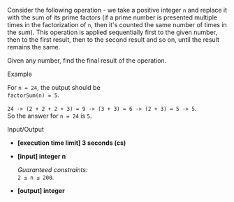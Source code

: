 
Consider the following operation - we take a positive integer  `n`  and replace it with the sum of its  prime  factors (if a prime number is presented multiple times in the factorization of  `n`, then it's counted the same number of times in the sum). This operation is applied sequentially first to the given number, then to the first result, then to the second result and so on, until the result remains the same.

Given any number, find the final result of the operation.

Example

For  `n = 24`, the output should be  
`factorSum(n) = 5`.

`24 -> (2 + 2 + 2 + 3) = 9 -> (3 + 3) = 6 -> (2 + 3) = 5 -> 5`.  
So the answer for  `n = 24`  is  `5`.

Input/Output

-   **[execution time limit] 3 seconds (cs)**
    
-   **[input] integer n**
    
    _Guaranteed constraints:_  
    `2 ≤ n ≤ 200`.
    
-   **[output] integer**